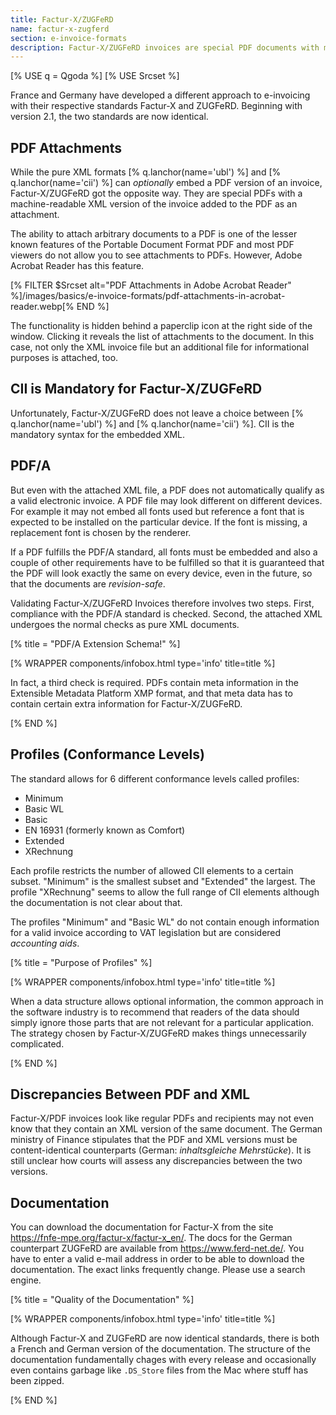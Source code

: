 ```yaml
---
title: Factur-X/ZUGFeRD
name: factur-x-zugferd
section: e-invoice-formats
description: Factur-X/ZUGFeRD invoices are special PDF documents with machine-readable invoice information attached as XML.
---
```

<!--qgoda-no-xgettext-->
[% USE q = Qgoda %]
[% USE Srcset %]
<!--/qgoda-no-xgettext-->

France and Germany have developed a different approach to e-invoicing with
their respective standards Factur-X and ZUGFeRD. Beginning with version 2.1,
the two standards are now identical.

## PDF Attachments

While the pure XML formats [% q.lanchor(name='ubl') %] and
[% q.lanchor(name='cii') %] can *optionally* embed a PDF version of an
invoice, Factur-X/ZUGFeRD got the opposite way. They are special PDFs with
a machine-readable XML version of the invoice added to the PDF as an
attachment.

The ability to attach arbitrary documents to a PDF is one of the lesser
known features of the Portable Document Format PDF and most PDF viewers do not
allow you to see attachments to PDFs. However, Adobe Acrobat Reader has this
feature.

[% FILTER $Srcset alt="PDF Attachments in Adobe Acrobat Reader" %]/images/basics/e-invoice-formats/pdf-attachments-in-acrobat-reader.webp[% END %]

The functionality is hidden behind a paperclip icon at the right side of the
window. Clicking it reveals the list of attachments to the document. In this
case, not only the XML invoice file but an additional file for informational
purposes is attached, too.

## CII is Mandatory for Factur-X/ZUGFeRD

Unfortunately, Factur-X/ZUGFeRD does not leave a choice between
[% q.lanchor(name='ubl') %] and [% q.lanchor(name='cii') %]. CII is
the mandatory syntax for the embedded XML.

## PDF/A

But even with the attached XML file, a PDF does not automatically qualify as
a valid electronic invoice. A PDF file may look different on different devices.
For example it may not embed all fonts used but reference a font that is
expected to be installed on the particular device. If the font is missing, a
replacement font is chosen by the renderer.

If a PDF fulfills the PDF/A standard, all fonts must be embedded and also a
couple of other requirements have to be fulfilled so that it is guaranteed that
the PDF will look exactly the same on every device, even in the future, so that
the documents are *revision-safe*.

Validating Factur-X/ZUGFeRD Invoices therefore involves two steps. First,
compliance with the PDF/A standard is checked. Second, the attached XML
undergoes the normal checks as pure XML documents.

[% title = "PDF/A Extension Schema!" %]
<!--qgoda-no-xgettext-->
[% WRAPPER components/infobox.html type='info' title=title %]
<!--/qgoda-no-xgettext-->
In fact, a third check is required. PDFs contain meta information in the
Extensible Metadata Platform XMP format, and that meta data has to contain
certain extra information for Factur-X/ZUGFeRD.
<!--qgoda-no-xgettext-->
[% END %]
<!--/qgoda-no-xgettext-->

## Profiles (Conformance Levels)

The standard allows for 6 different conformance levels called profiles:

* Minimum
* Basic WL
* Basic
* EN 16931 (formerly known as Comfort)
* Extended
* XRechnung

Each profile restricts the number of allowed CII elements to a certain
subset. "Minimum" is the smallest subset and "Extended" the largest.
The profile "XRechnung" seems to allow the full range of CII elements although
the documentation is not clear about that.

The profiles "Minimum" and "Basic WL" do not contain enough information for
a valid invoice according to VAT legislation but are considered
*accounting aids*.

[% title = "Purpose of Profiles" %]
<!--qgoda-no-xgettext-->
[% WRAPPER components/infobox.html type='info' title=title %]
<!--/qgoda-no-xgettext-->
When a data structure allows optional information, the common approach in the
software industry is to recommend that readers of the data should simply
ignore those parts that are not relevant for a particular application. The
strategy chosen by Factur-X/ZUGFeRD makes things unnecessarily complicated.
<!--qgoda-no-xgettext-->
[% END %]
<!--/qgoda-no-xgettext-->

## Discrepancies Between PDF and XML

Factur-X/PDF invoices look like regular PDFs and recipients may not even
know that they contain an XML version of the same document. The German
ministry of Finance stipulates that the PDF and XML versions must be
content-identical counterparts (German: *inhaltsgleiche Mehrstücke*). It is
still unclear how courts will assess any discrepancies between the two
versions.

## Documentation

You can download the documentation for Factur-X from the site
https://fnfe-mpe.org/factur-x/factur-x_en/. The docs for the German counterpart
ZUGFeRD are available from https://www.ferd-net.de/. You have to enter a
valid e-mail address in order to be able to download the documentation. The
exact links frequently change. Please use a search engine.


[% title = "Quality of the Documentation" %]
<!--qgoda-no-xgettext-->
[% WRAPPER components/infobox.html type='info' title=title %]
<!--/qgoda-no-xgettext-->
Although Factur-X and ZUGFeRD are now identical standards, there is both a
French and German version of the documentation. The structure of the
documentation fundamentally chages with every release and occasionally even
contains garbage like <code>.DS_Store</code> files from the Mac where stuff
has been zipped.
<!--qgoda-no-xgettext-->
[% END %]
<!--/qgoda-no-xgettext-->
